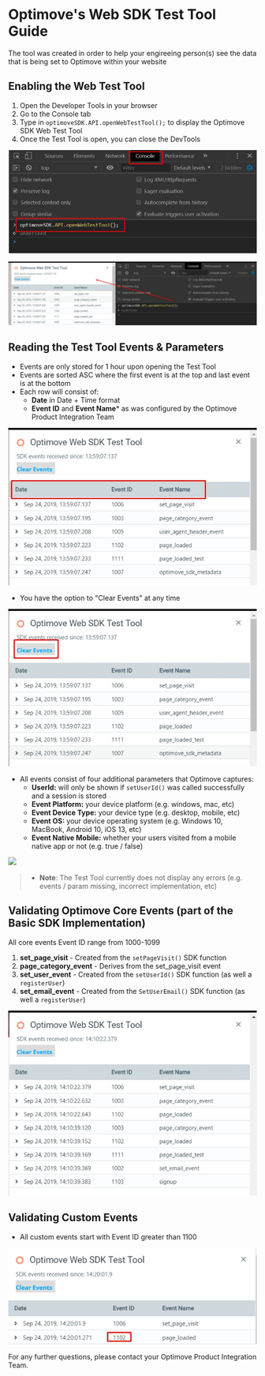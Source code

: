 # Optimove's Web SDK Test Tool Guide
The tool was created in order to help your engireeing person(s) see the data that is being set to Optimove within your website

## Enabling the Web Test Tool
1. Open the Developer Tools in your browser
2. Go to the Console tab
3. Type in `optimoveSDK.API.openWebTestTool();` to display the Optimove SDK Web Test Tool
4. Once the Test Tool is open, you can close the DevTools
<p align="left"><img src="https://github.com/optimove-tech/Web-SDK-Integration-Guide/raw/maste/images/openWebTestTool-1.jpg?raw=true"></p>
<p align="left"><img src="https://github.com/optimove-tech/Web-SDK-Integration-Guide/raw/maste/images/openWebTestTool-2.jpg?raw=true"></p>

## Reading the Test Tool Events & Parameters
- Events are only stored for 1 hour upon opening the Test Tool
- Events are sorted ASC where the first event is at the top and last event is at the bottom
- Each row will consist of: 
    - **Date** in Date + Time format
    - **Event ID** and **Event Name*** as was configured by the Optimove Product Integration Team
<p align="left"><img src="https://github.com/optimove-tech/Web-SDK-Integration-Guide/raw/maste/images/openWebTestTool-3.jpg?raw=true"></p>

- You have the option to "Clear Events" at any time
<p align="left"><img src="https://github.com/optimove-tech/Web-SDK-Integration-Guide/raw/maste/images/openWebTestTool-4.jpg?raw=true"></p>

- All events consist of four additional parameters that Optimove captures:
    - **UserId:** will only be shown if `setUserId()` was called successfully and a session is stored
    - **Event Platform:** your device platform (e.g. windows, mac, etc)
    - **Event Device Type:** your device type (e.g. desktop, mobile, etc)
    - **Event OS:** your device operating system (e.g. Windows 10, MacBook, Android 10, iOS 13, etc)
    - **Event Native Mobile:** whether your users visited from a mobile native app or not (e.g. true / false)
<p align="left"><img src="https://github.com/optimove-tech/Web-SDK-Integration-Guide/raw/maste/images/openWebTestTool5-2.jpg?raw=true"></p>

>- **Note**: The Test Tool currently does not display any errors (e.g. events / param missing, incorrect implementation, etc)

## Validating Optimove Core Events (part of the Basic SDK Implementation)
All core events Event ID range from 1000-1099
1. **set_page_visit** - Created from the `setPageVisit()` SDK function
2. **page_category_event** - Derives from the set_page_visit event
3. **set_user_event** - Created from the `setUserId()` SDK function (as well a `registerUser`)
4. **set_email_event** - Created from the `SetUserEmail()` SDK function  (as well a `registerUser`)
<p align="left"><img src="https://github.com/optimove-tech/Web-SDK-Integration-Guide/raw/maste/images/openWebTestTool-6.jpg?raw=true"></p>

## Validating Custom Events
- All custom events start with Event ID greater than 1100
<p align="left"><img src="https://github.com/optimove-tech/Web-SDK-Integration-Guide/raw/maste/images/openWebTestTool-7.jpg?raw=true"></p>

For any further questions, please contact your Optimove Product Integration Team.